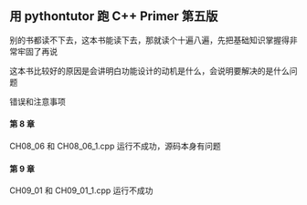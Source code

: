 

## 用 pythontutor 跑 C++ Primer 第五版  


别的书都读不下去，这本书能读下去，那就读个十遍八遍，先把基础知识掌握得非常牢固了再说  

这本书比较好的原因是会讲明白功能设计的动机是什么，会说明要解决的是什么问题  


错误和注意事项  



#### 第 8 章  

CH08_06 和 CH08_06_1.cpp 运行不成功，源码本身有问题  


#### 第 9 章  

CH09_01 和 CH09_01_1.cpp 运行不成功  



